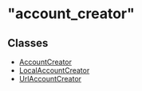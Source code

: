 # "account\_creator"

## Classes

* [AccountCreator](_account_creator_.accountcreator.md)
* [LocalAccountCreator](_account_creator_.localaccountcreator.md)
* [UrlAccountCreator](_account_creator_.urlaccountcreator.md)

